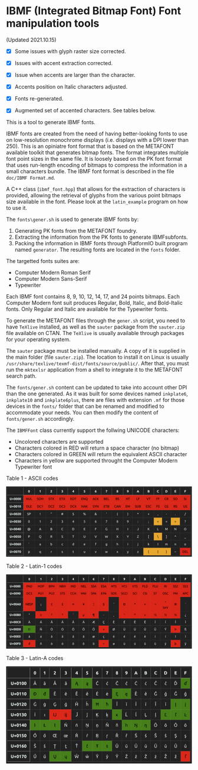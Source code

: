# IBMF (Integrated Bitmap Font) Font manipulation tools

(Updated 2021.10.15)

- [x] Some issues with glyph raster size corrected.
- [x] Issues with accent extraction corrected.
- [x] Issue when accents are larger than the character.
- [x] Accents position on Italic characters adjusted.
- [x] Fonts re-generated.
- [x] Augmented set of accented characters. See tables below.


This is a tool to generate IBMF fonts.

IBMF fonts are created from the need of having better-looking fonts to use on low-resolution monochrome displays (i.e. displays with a DPI lower than 250). This is an opiniatre font format that is based on the METAFONT available toolkit that generates bitmap fonts. The format integrates multiple font point sizes in the same file. It is loosely based on the PK font format that uses run-length encoding of bitmaps to compress the information in a small characters bundle. The IBMF font format is described in the file `doc/IBMF Format.md`.

A C++ class (`ibmf_font.hpp`) that allows for the extraction of characters is provided, allowing the retrieval of glyphs from the various point bitmaps size available in the font. Please look at the `latin_example` program on how to use it.

The `fonts\gener.sh` is used to generate IBMF fonts by:

1) Generating PK fonts from the METAFONT foundry.
2) Extracting the information from the PK fonts to generate IBMFsubfonts.
3) Packing the information in IBMF fonts through PlatformIO built program named `generator`. The resulting fonts are located in the `fonts` folder.

The targetted fonts suites are:

  - Computer Modern Roman Serif
  - Computer Modern Sans-Serif
  - Typewriter

Each IBMF font contains 8, 9, 10, 12, 14, 17, and 24 points bitmaps.
Each Computer Modern font suit produces Regular, Bold, Italic, and Bold-Italic fonts. Only Regular and Italic are available for the Typewriter fonts.

To generate the METAFONT files through the `gener.sh` script, you need to have `TeXlive` installed, as well as the `sauter` package from the `sauter.zip` file available on CTAN. The `TeXlive` is usually available through packages for your operating system.

The `sauter` package must be installed manually. A copy of it is supplied in the main folder (file `sauter.zip`). The location to install it on Linux is usually `/usr/share/texlive/texmf-dist/fonts/source/public/`. After that, you must run the `mktexlsr` application from a shell to integrate it to the METAFONT search path.

The `fonts/gener.sh` content can be updated to take into account other DPI than the one generated. As it was built for some devices named `inkplate6`, `inkplate10` and `inkplate6plus`, there are files with extension `.mf` for those devices in the `fonts/` folder that can be renamed and modified to accommodate your needs. You can then modify the content of `fonts/gener.sh` accordingly. 

The `IBMFFont` class currently support the follwing UNICODE characters:

- Uncolored characters are supported
- Characters colored in RED will return a space character (no bitmap)
- Characters colored in GREEN will return the equivalent ASCII character
- Characters in yellow are supported throught the Computer Modern Typewriter font

Table 1 - ASCII codes

<img src="doc/ASCII.png" alt="drawing" width="800"/>

Table 2 - Latin-1 codes

<img src="doc/latin-1.png" alt="drawing" width="800"/>

Table 3 - Latin-A codes

<img src="doc/latin-A.png" alt="drawing" width="600"/>
